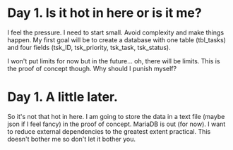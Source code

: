 # Day 1.  Is it hot in here or is it me?
I feel the pressure.  I need to start small.  Avoid complexity and make things happen.  My first goal will be to create a database with one table (tbl_tasks) and four fields (tsk_ID, tsk_priority, tsk_task, tsk_status).  

I won't put limits for now but in the future... oh, there will be limits.  This is the proof of concept though.  Why should I punish myself?

# Day 1.  A little later.
So it's not that hot in here.  I am going to store the data in a text file (maybe json if I feel fancy) in the proof of concept.  MariaDB is out (for now).  I want to reduce external dependencies to the greatest extent practical.  This doesn't bother me so don't let it bother you.
